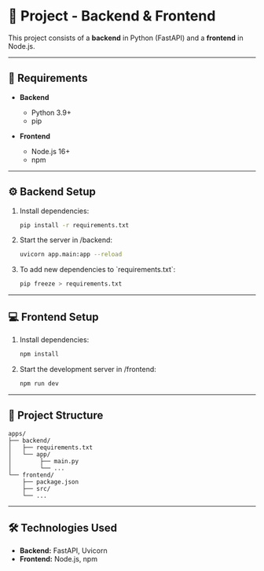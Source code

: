 
# 🚀 Project - Backend & Frontend

This project consists of a **backend** in Python (FastAPI) and a **frontend** in Node.js.

---

## 📌 Requirements

- **Backend**
  - Python 3.9+
  - pip

- **Frontend**
  - Node.js 16+
  - npm

---

## ⚙️ Backend Setup

1. Install dependencies:
   ```sh
   pip install -r requirements.txt
   ```

2. Start the server in /backend:
   ```sh
   uvicorn app.main:app --reload
   ```

3. To add new dependencies to \`requirements.txt\`:
   ```sh
   pip freeze > requirements.txt
   ```

---

## 💻 Frontend Setup

1. Install dependencies:
   ```sh
   npm install
   ```

2. Start the development server in /frontend:
   ```sh
   npm run dev
   ```

---

## 📂 Project Structure

```
apps/
├── backend/
│   ├── requirements.txt
│   └── app/
│        ├── main.py
│        └── ...
└── frontend/
    ├── package.json
    ├── src/
    └── ...
```

---

## 🛠️ Technologies Used

- **Backend:** FastAPI, Uvicorn
- **Frontend:** Node.js, npm

